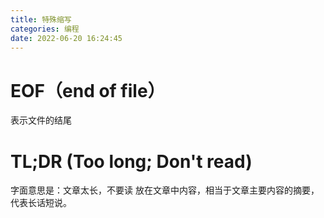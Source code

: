 ```yaml
---
title: 特殊缩写
categories: 编程
date: 2022-06-20 16:24:45
---
```


# EOF（end of file）
表示文件的结尾

# TL;DR (Too long; Don't read)
字面意思是：文章太长，不要读
放在文章中内容，相当于文章主要内容的摘要，代表长话短说。
